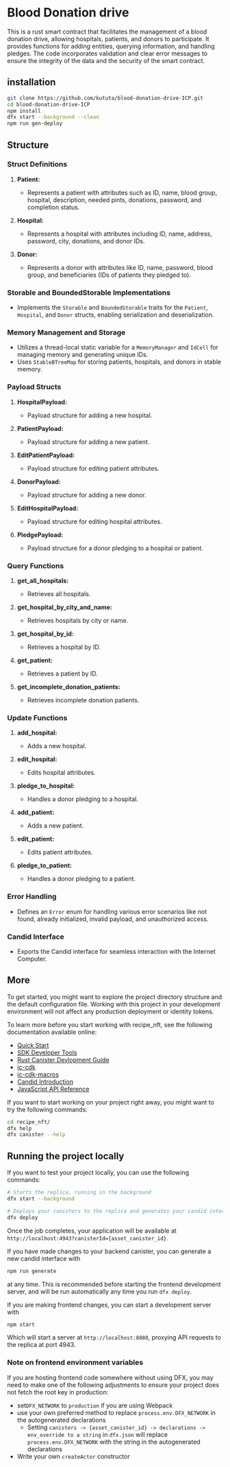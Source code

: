 # Blood Donation drive

This is a rust smart contract that facilitates the management of a blood donation drive, allowing hospitals, patients, and donors to participate. It provides functions for adding entities, querying information, and handling pledges. The code incorporates validation and clear error messages to ensure the integrity of the data and the security of the smart contract.

## installation

```bash
git clone https://github.com/kututa/blood-donation-drive-ICP.git
cd blood-donation-drive-ICP
npm install
dfx start --background --clean
npm run gen-deploy
```

## Structure

### Struct Definitions

1. **Patient:**
   - Represents a patient with attributes such as ID, name, blood group, hospital, description, needed pints, donations, password, and completion status.

2. **Hospital:**
   - Represents a hospital with attributes including ID, name, address, password, city, donations, and donor IDs.

3. **Donor:**
   - Represents a donor with attributes like ID, name, password, blood group, and beneficiaries (IDs of patients they pledged to).

### Storable and BoundedStorable Implementations

- Implements the `Storable` and `BoundedStorable` traits for the `Patient`, `Hospital`, and `Donor` structs, enabling serialization and deserialization.

### Memory Management and Storage

- Utilizes a thread-local static variable for a `MemoryManager` and `IdCell` for managing memory and generating unique IDs.
- Uses `StableBTreeMap` for storing patients, hospitals, and donors in stable memory.

### Payload Structs

1. **HospitalPayload:**
   - Payload structure for adding a new hospital.

2. **PatientPayload:**
   - Payload structure for adding a new patient.

3. **EditPatientPayload:**
   - Payload structure for editing patient attributes.

4. **DonorPayload:**
   - Payload structure for adding a new donor.

5. **EditHospitalPayload:**
   - Payload structure for editing hospital attributes.

6. **PledgePayload:**
   - Payload structure for a donor pledging to a hospital or patient.

### Query Functions

1. **get_all_hospitals:**
   - Retrieves all hospitals.

2. **get_hospital_by_city_and_name:**
   - Retrieves hospitals by city or name.

3. **get_hospital_by_id:**
   - Retrieves a hospital by ID.

4. **get_patient:**
   - Retrieves a patient by ID.

5. **get_incomplete_donation_patients:**
   - Retrieves incomplete donation patients.

### Update Functions

1. **add_hospital:**
   - Adds a new hospital.

2. **edit_hospital:**
   - Edits hospital attributes.

3. **pledge_to_hospital:**
   - Handles a donor pledging to a hospital.

4. **add_patient:**
   - Adds a new patient.

5. **edit_patient:**
   - Edits patient attributes.

6. **pledge_to_patient:**
   - Handles a donor pledging to a patient.

### Error Handling

- Defines an `Error` enum for handling various error scenarios like not found, already initialized, invalid payload, and unauthorized access.

### Candid Interface

- Exports the Candid interface for seamless interaction with the Internet Computer.
  
## More

To get started, you might want to explore the project directory structure and the default configuration file. Working with this project in your development environment will not affect any production deployment or identity tokens.

To learn more before you start working with recipe_nft, see the following documentation available online:

- [Quick Start](https://internetcomputer.org/docs/quickstart/quickstart-intro)
- [SDK Developer Tools](https://internetcomputer.org/docs/developers-guide/sdk-guide)
- [Rust Canister Devlopment Guide](https://internetcomputer.org/docs/rust-guide/rust-intro)
- [ic-cdk](https://docs.rs/ic-cdk)
- [ic-cdk-macros](https://docs.rs/ic-cdk-macros)
- [Candid Introduction](https://internetcomputer.org/docs/candid-guide/candid-intro)
- [JavaScript API Reference](https://erxue-5aaaa-aaaab-qaagq-cai.raw.icp0.io)

If you want to start working on your project right away, you might want to try the following commands:

```bash
cd recipe_nft/
dfx help
dfx canister --help
```

## Running the project locally

If you want to test your project locally, you can use the following commands:

```bash
# Starts the replica, running in the background
dfx start --background

# Deploys your canisters to the replica and generates your candid interface
dfx deploy
```

Once the job completes, your application will be available at `http://localhost:4943?canisterId={asset_canister_id}`.

If you have made changes to your backend canister, you can generate a new candid interface with

```bash
npm run generate
```

at any time. This is recommended before starting the frontend development server, and will be run automatically any time you run `dfx deploy`.

If you are making frontend changes, you can start a development server with

```bash
npm start
```

Which will start a server at `http://localhost:8080`, proxying API requests to the replica at port 4943.

### Note on frontend environment variables

If you are hosting frontend code somewhere without using DFX, you may need to make one of the following adjustments to ensure your project does not fetch the root key in production:

- set`DFX_NETWORK` to `production` if you are using Webpack
- use your own preferred method to replace `process.env.DFX_NETWORK` in the autogenerated declarations
  - Setting `canisters -> {asset_canister_id} -> declarations -> env_override to a string` in `dfx.json` will replace `process.env.DFX_NETWORK` with the string in the autogenerated declarations
- Write your own `createActor` constructor
